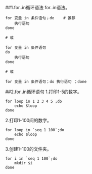 ##1.for..in循环语法
for..in语法。
```
for 变量 in 条件语句；do    # 推荐
    执行语句
done

# 或

for 变量 in 条件语句
do
    执行语句
done 

# 或

for 变量 in 条件语句；do 执行语句 ；done 
```

##2.for..in循环语句
1.打印1-5的数字。

```
for loop in 1 2 3 4 5 ;do
    echo $loop
done 
```
2.打印1-100间的数字。
```
for loop in `seq 1 100`;do
    echo $loop
done 
```
3.创建1-100的文件夹。
```
for i in `seq 1 100`;do
    mkdir $i
done
```

